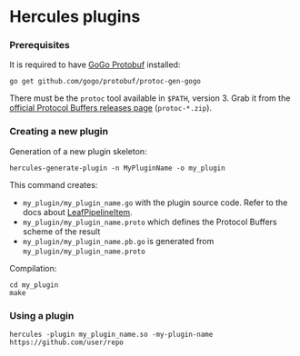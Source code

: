 Hercules plugins
================

### Prerequisites

It is required to have [GoGo Protobuf](https://github.com/gogo/protobuf) installed:

```
go get github.com/gogo/protobuf/protoc-gen-gogo
```

There must be the `protoc` tool available in `$PATH`, version 3. Grab it from the
[official Protocol Buffers releases page](https://github.com/google/protobuf/releases) (`protoc-*.zip`).

### Creating a new plugin

Generation of a new plugin skeleton:

```
hercules-generate-plugin -n MyPluginName -o my_plugin
```

This command creates:

* `my_plugin/my_plugin_name.go` with the plugin source code. Refer to the docs about [LeafPipelineItem]().
* `my_plugin/my_plugin_name.proto` which defines the Protocol Buffers scheme of the result
* `my_plugin/my_plugin_name.pb.go` is generated from `my_plugin/my_plugin_name.proto`

Compilation:

```
cd my_plugin
make
```

### Using a plugin

```
hercules -plugin my_plugin_name.so -my-plugin-name https://github.com/user/repo
```